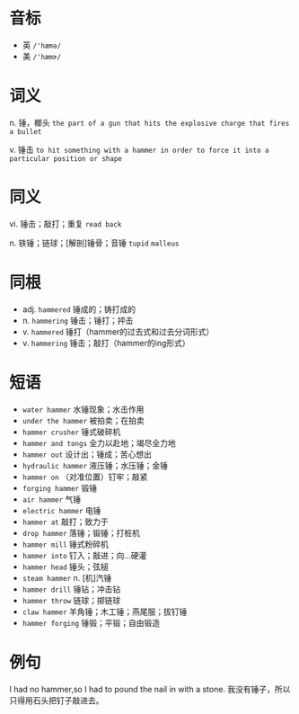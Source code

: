 # 音标

- 英 `/'hæmə/`
- 美 `/'hæmɚ/`

# 词义

n. 锤，榔头
`the part of a gun that hits the explosive charge that fires a bullet`

v. 锤击
`to hit something with a hammer in order to force it into a particular position or shape`

# 同义

vi. 锤击；敲打；重复
`read back`

n. 铁锤；链球；[解剖]锤骨；音锤
`tupid` `malleus`

# 同根

- adj. `hammered` 锤成的；铸打成的
- n. `hammering` 锤击；锤打；抨击
- v. `hammered` 锤打（hammer的过去式和过去分词形式）
- v. `hammering` 锤击；敲打（hammer的ing形式）

# 短语

- `water hammer` 水锤现象；水击作用
- `under the hammer` 被拍卖；在拍卖
- `hammer crusher` 锤式破碎机
- `hammer and tongs` 全力以赴地；竭尽全力地
- `hammer out` 设计出；锤成；苦心想出
- `hydraulic hammer` 液压锤；水压锤；金锤
- `hammer on` （对准位置）钉牢；敲紧
- `forging hammer` 锻锤
- `air hammer` 气锤
- `electric hammer` 电锤
- `hammer at` 敲打；致力于
- `drop hammer` 落锤；锻锤；打桩机
- `hammer mill` 锤式粉碎机
- `hammer into` 钉入；敲进；向…硬灌
- `hammer head` 锤头；弦槌
- `steam hammer` n. [机]汽锤
- `hammer drill` 锤钻；冲击钻
- `hammer throw` 链球；掷链球
- `claw hammer` 羊角锤；木工锤；燕尾服；拔钉锤
- `hammer forging` 锤锻；平锻；自由锻造

# 例句

I had no hammer,so I had to pound the nail in with a stone.
我没有锤子，所以只得用石头把钉子敲进去。



